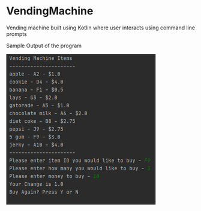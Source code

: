 # VendingMachine
Vending machine built using Kotlin where user interacts using command line prompts

Sample Output of the program

![1](https://github.com/pandyama/VendingMachine/blob/master/Capture1.PNG)
